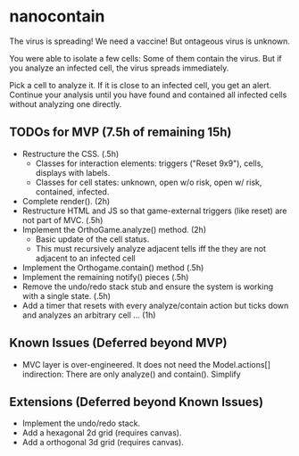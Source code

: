 # nanocontain

The virus is spreading! We need a vaccine! But ontageous virus is unknown.

You were able to isolate a few cells: Some of them contain the virus. But if you analyze an infected cell, the virus spreads immediately.

Pick a cell to analyze it. If it is close to an infected cell, you get an alert. Continue your analysis until you have found and contained all infected cells without analyzing one directly.

## TODOs for MVP (7.5h of remaining 15h)

- Restructure the CSS. (.5h)
    - Classes for interaction elements: triggers ("Reset 9x9"), cells, displays with labels.
    - Classes for cell states: unknown, open w/o risk, open w/ risk, contained, infected.
- Complete render(). (2h)
- Restructure HTML and JS so that game-external triggers (like reset) are not part of MVC. (.5h)
- Implement the OrthoGame.analyze() method. (2h)
    - Basic update of the cell status.
    - This must recursively analyze adjacent tells iff the they are not adjacent to an infected cell
- Implement the Orthogame.contain() method (.5h)
- Implement the remaining notify() pieces (.5h)
- Remove the undo/redo stack stub and ensure the system is working with a single state. (.5h)
- Add a timer that resets with every analyze/contain action but ticks down and analyzes an arbitrary cell ... (1h)

## Known Issues (Deferred beyond MVP)

- MVC layer is over-engineered. It does not need the Model.actions[] indirection: There are only analyze() and contain(). Simplify

## Extensions (Deferred beyond Known Issues)

- Implement the undo/redo stack.
- Add a hexagonal 2d grid (requires canvas).
- Add a orthogonal 3d grid (requires canvas).